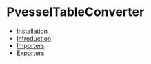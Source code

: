 # PvesselTableConverter

* [Installation](installation.md)
* [Introduction](introduction.md)
* [Importers](importers.md)
* [Exporters](exporters.md)
